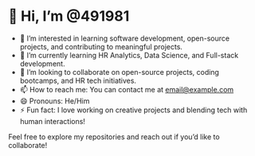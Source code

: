 # 👋 Hi, I’m @491981

- 👀 I’m interested in learning software development, open-source projects, and contributing to meaningful projects.
- 🌱 I’m currently learning HR Analytics, Data Science, and Full-stack development.
- 💞️ I’m looking to collaborate on open-source projects, coding bootcamps, and HR tech initiatives.
- 📫 How to reach me: You can contact me at [email@example.com](mailto:email@example.com)
- 😄 Pronouns: He/Him
- ⚡ Fun fact: I love working on creative projects and blending tech with human interactions!

Feel free to explore my repositories and reach out if you’d like to collaborate!
